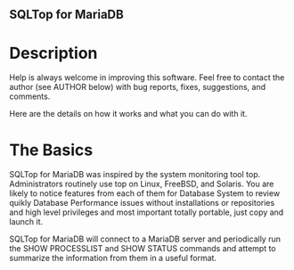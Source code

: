 ## SQLTop for MariaDB


# Description
Help is always welcome in improving this software. Feel free to contact the author (see AUTHOR below) with bug reports, fixes, suggestions, and comments.

Here are the details on how it works and what you can do with it.


# The Basics
SQLTop for MariaDB was inspired by the system monitoring tool top. Administrators routinely use top on Linux, FreeBSD, and Solaris. You are likely to notice features from each of them for Database System to review quikly Database Performance issues without installations or repositories and high level privileges and most important totally portable, just copy and launch it.

SQLTop for MariaDB will connect to a MariaDB server and periodically run the SHOW PROCESSLIST and SHOW STATUS commands and attempt to summarize the information from them in a useful format.

